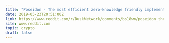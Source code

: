 ```yaml
---
title: "Poseidon - The most efficient zero-knowledge friendly implementation"
date: 2019-05-23T20:51:00Z
link: https://www.reddit.com/r/DuskNetwork/comments/bs18wm/poseidon_the_most_efficient_zeroknowledge/?utm_medium=RSS&utm_source=hune
site: www.reddit.com
topic: crypto
draft: false
---
```

